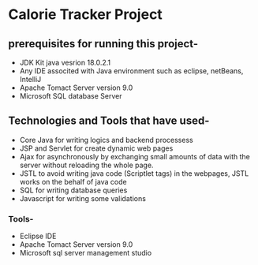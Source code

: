 # Calorie Tracker Project
## prerequisites for running this project-

* JDK Kit java vesrion 18.0.2.1
* Any IDE associted with Java environment such as eclipse, netBeans, IntelliJ
* Apache Tomact Server version 9.0
* Microsoft SQL database Server 

## Technologies and Tools that have used-
* Core Java for writing logics and backend processess 
* JSP and Servlet for create dynamic web pages
* Ajax for asynchronously by exchanging small amounts of data with the server without reloading the whole page.
* JSTL to avoid writing java code (Scriptlet tags) in the webpages, JSTL works on the behalf of java code
* SQL for writing database queries 
* Javascript for writing some validations 
### Tools-
*  Eclipse IDE
* Apache Tomact Server version 9.0
* Microsoft sql server management studio
